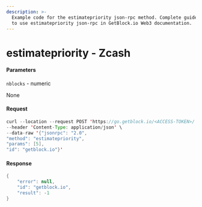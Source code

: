 ```yaml
---
description: >-
  Example code for the estimatepriority json-rpc method. Сomplete guide on how
  to use estimatepriority json-rpc in GetBlock.io Web3 documentation.
---
```


# estimatepriority - Zcash

#### Parameters

`nblocks` - numeric

None

#### Request

```java
curl --location --request POST 'https://go.getblock.io/<ACCESS-TOKEN>/' \
--header 'Content-Type: application/json' \
--data-raw '{"jsonrpc": "2.0",
"method": "estimatepriority",
"params": [5],
"id": "getblock.io"}'
```

#### Response

```java
{
    "error": null,
    "id": "getblock.io",
    "result": -1
}
```
